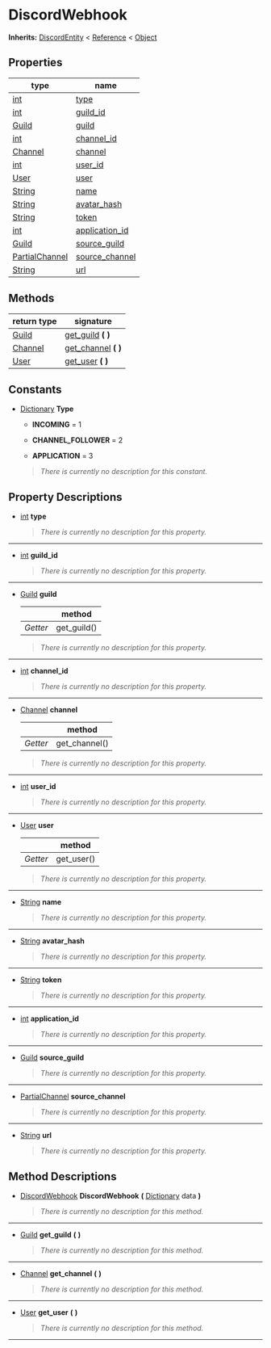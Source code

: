   
# DiscordWebhook
  
**Inherits:** [DiscordEntity](./class_discordentity.md) < [Reference](https://docs.godotengine.org/en/3.5/classes/class_reference.html) < [Object](https://docs.godotengine.org/en/3.5/classes/class_object.html)  
  
  
## Properties
  
| type                                                                    | name                                        |
|-------------------------------------------------------------------------|---------------------------------------------|
| [int](https://docs.godotengine.org/en/3.5/classes/class_int.html)       | [type](#property-type)                      |
| [int](https://docs.godotengine.org/en/3.5/classes/class_int.html)       | [guild\_id](#property-guild-id)             |
| [Guild](./class_guild.md)                                               | [guild](#property-guild)                    |
| [int](https://docs.godotengine.org/en/3.5/classes/class_int.html)       | [channel\_id](#property-channel-id)         |
| [Channel](./class_channel.md)                                           | [channel](#property-channel)                |
| [int](https://docs.godotengine.org/en/3.5/classes/class_int.html)       | [user\_id](#property-user-id)               |
| [User](./class_user.md)                                                 | [user](#property-user)                      |
| [String](https://docs.godotengine.org/en/3.5/classes/class_string.html) | [name](#property-name)                      |
| [String](https://docs.godotengine.org/en/3.5/classes/class_string.html) | [avatar\_hash](#property-avatar-hash)       |
| [String](https://docs.godotengine.org/en/3.5/classes/class_string.html) | [token](#property-token)                    |
| [int](https://docs.godotengine.org/en/3.5/classes/class_int.html)       | [application\_id](#property-application-id) |
| [Guild](./class_guild.md)                                               | [source\_guild](#property-source-guild)     |
| [PartialChannel](./class_partialchannel.md)                             | [source\_channel](#property-source-channel) |
| [String](https://docs.godotengine.org/en/3.5/classes/class_string.html) | [url](#property-url)                        |  
  
## Methods
  
| return type                   | signature                                        |
|-------------------------------|--------------------------------------------------|
| [Guild](./class_guild.md)     | [get\_guild](#method-get-guild) **(**  **)**     |
| [Channel](./class_channel.md) | [get\_channel](#method-get-channel) **(**  **)** |
| [User](./class_user.md)       | [get\_user](#method-get-user) **(**  **)**       |  
  
## Constants
  
- [Dictionary](https://docs.godotengine.org/en/3.5/classes/class_dictionary.html) **Type**  
  
	- **INCOMING** = 1  

	- **CHANNEL\_FOLLOWER** = 2  

	- **APPLICATION** = 3  

  
	> *There is currently no description for this constant.*
  
  
## Property Descriptions
  
- <a name="property-type"></a>[int](https://docs.godotengine.org/en/3.5/classes/class_int.html) **type**  
  
	> *There is currently no description for this property.*  
________________

- <a name="property-guild-id"></a>[int](https://docs.godotengine.org/en/3.5/classes/class_int.html) **guild_id**  
  
	> *There is currently no description for this property.*  
________________

- 	<a name="property-guild"></a>[Guild](./class_guild.md) **guild**  
	  
	|          | method       |
	|----------|--------------|
	| *Getter* | get\_guild() |  
  
	> *There is currently no description for this property.*  
________________

- <a name="property-channel-id"></a>[int](https://docs.godotengine.org/en/3.5/classes/class_int.html) **channel_id**  
  
	> *There is currently no description for this property.*  
________________

- 	<a name="property-channel"></a>[Channel](./class_channel.md) **channel**  
	  
	|          | method         |
	|----------|----------------|
	| *Getter* | get\_channel() |  
  
	> *There is currently no description for this property.*  
________________

- <a name="property-user-id"></a>[int](https://docs.godotengine.org/en/3.5/classes/class_int.html) **user_id**  
  
	> *There is currently no description for this property.*  
________________

- 	<a name="property-user"></a>[User](./class_user.md) **user**  
	  
	|          | method      |
	|----------|-------------|
	| *Getter* | get\_user() |  
  
	> *There is currently no description for this property.*  
________________

- <a name="property-name"></a>[String](https://docs.godotengine.org/en/3.5/classes/class_string.html) **name**  
  
	> *There is currently no description for this property.*  
________________

- <a name="property-avatar-hash"></a>[String](https://docs.godotengine.org/en/3.5/classes/class_string.html) **avatar_hash**  
  
	> *There is currently no description for this property.*  
________________

- <a name="property-token"></a>[String](https://docs.godotengine.org/en/3.5/classes/class_string.html) **token**  
  
	> *There is currently no description for this property.*  
________________

- <a name="property-application-id"></a>[int](https://docs.godotengine.org/en/3.5/classes/class_int.html) **application_id**  
  
	> *There is currently no description for this property.*  
________________

- <a name="property-source-guild"></a>[Guild](./class_guild.md) **source_guild**  
  
	> *There is currently no description for this property.*  
________________

- <a name="property-source-channel"></a>[PartialChannel](./class_partialchannel.md) **source_channel**  
  
	> *There is currently no description for this property.*  
________________

- <a name="property-url"></a>[String](https://docs.godotengine.org/en/3.5/classes/class_string.html) **url**  
  
	> *There is currently no description for this property.*
  
  
## Method Descriptions
  
- <a name="method-DiscordWebhook"></a>[DiscordWebhook](./class_discordwebhook.md) **DiscordWebhook** **(** [Dictionary](https://docs.godotengine.org/en/3.5/classes/class_dictionary.html) data **)**  
  
	> *There is currently no description for this method.*  
________________

- <a name="method-get-guild"></a>[Guild](./class_guild.md) **get\_guild** **(**  **)**  
  
	> *There is currently no description for this method.*  
________________

- <a name="method-get-channel"></a>[Channel](./class_channel.md) **get\_channel** **(**  **)**  
  
	> *There is currently no description for this method.*  
________________

- <a name="method-get-user"></a>[User](./class_user.md) **get\_user** **(**  **)**  
  
	> *There is currently no description for this method.*  
________________

  
